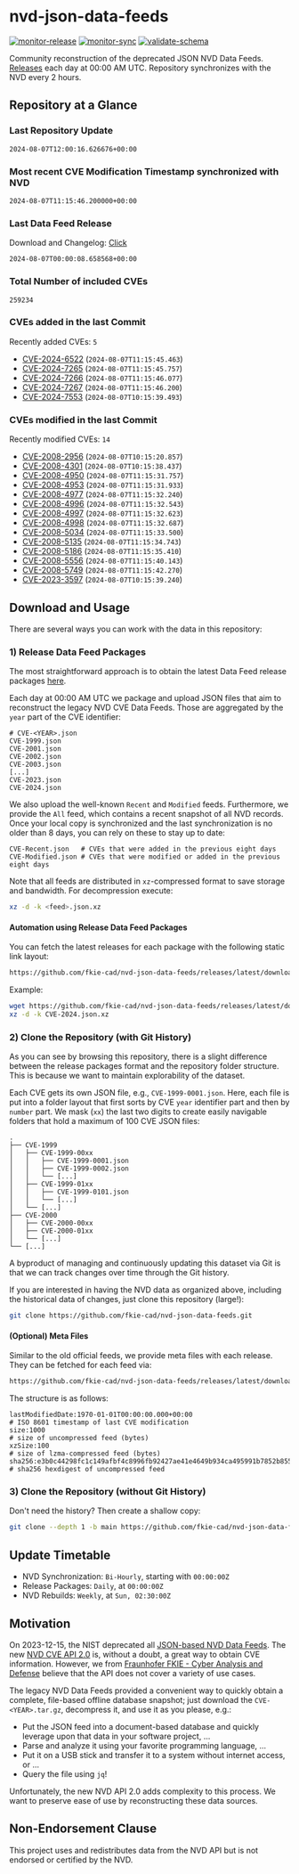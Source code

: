 # nvd-json-data-feeds

[![monitor-release](https://github.com/fkie-cad/nvd-json-data-feeds/actions/workflows/monitor_release.yml/badge.svg)](https://github.com/fkie-cad/nvd-json-data-feeds/actions/workflows/monitor_release.yml)
[![monitor-sync](https://github.com/fkie-cad/nvd-json-data-feeds/actions/workflows/monitor_sync.yml/badge.svg)](https://github.com/fkie-cad/nvd-json-data-feeds/actions/workflows/monitor_sync.yml)
[![validate-schema](https://github.com/fkie-cad/nvd-json-data-feeds/actions/workflows/validate_schema.yml/badge.svg)](https://github.com/fkie-cad/nvd-json-data-feeds/actions/workflows/validate_schema.yml)

Community reconstruction of the deprecated JSON NVD Data Feeds.
[Releases](https://github.com/fkie-cad/nvd-json-data-feeds/releases/latest) each day at 00:00 AM UTC.
Repository synchronizes with the NVD every 2 hours.

## Repository at a Glance

### Last Repository Update

```plain
2024-08-07T12:00:16.626676+00:00
```

### Most recent CVE Modification Timestamp synchronized with NVD

```plain
2024-08-07T11:15:46.200000+00:00
```

### Last Data Feed Release

Download and Changelog: [Click](https://github.com/fkie-cad/nvd-json-data-feeds/releases/latest)

```plain
2024-08-07T00:00:08.658568+00:00
```

### Total Number of included CVEs

```plain
259234
```

### CVEs added in the last Commit

Recently added CVEs: `5`

- [CVE-2024-6522](CVE-2024/CVE-2024-65xx/CVE-2024-6522.json) (`2024-08-07T11:15:45.463`)
- [CVE-2024-7265](CVE-2024/CVE-2024-72xx/CVE-2024-7265.json) (`2024-08-07T11:15:45.757`)
- [CVE-2024-7266](CVE-2024/CVE-2024-72xx/CVE-2024-7266.json) (`2024-08-07T11:15:46.077`)
- [CVE-2024-7267](CVE-2024/CVE-2024-72xx/CVE-2024-7267.json) (`2024-08-07T11:15:46.200`)
- [CVE-2024-7553](CVE-2024/CVE-2024-75xx/CVE-2024-7553.json) (`2024-08-07T10:15:39.493`)


### CVEs modified in the last Commit

Recently modified CVEs: `14`

- [CVE-2008-2956](CVE-2008/CVE-2008-29xx/CVE-2008-2956.json) (`2024-08-07T10:15:20.857`)
- [CVE-2008-4301](CVE-2008/CVE-2008-43xx/CVE-2008-4301.json) (`2024-08-07T10:15:38.437`)
- [CVE-2008-4950](CVE-2008/CVE-2008-49xx/CVE-2008-4950.json) (`2024-08-07T11:15:31.757`)
- [CVE-2008-4953](CVE-2008/CVE-2008-49xx/CVE-2008-4953.json) (`2024-08-07T11:15:31.933`)
- [CVE-2008-4977](CVE-2008/CVE-2008-49xx/CVE-2008-4977.json) (`2024-08-07T11:15:32.240`)
- [CVE-2008-4996](CVE-2008/CVE-2008-49xx/CVE-2008-4996.json) (`2024-08-07T11:15:32.543`)
- [CVE-2008-4997](CVE-2008/CVE-2008-49xx/CVE-2008-4997.json) (`2024-08-07T11:15:32.623`)
- [CVE-2008-4998](CVE-2008/CVE-2008-49xx/CVE-2008-4998.json) (`2024-08-07T11:15:32.687`)
- [CVE-2008-5034](CVE-2008/CVE-2008-50xx/CVE-2008-5034.json) (`2024-08-07T11:15:33.500`)
- [CVE-2008-5135](CVE-2008/CVE-2008-51xx/CVE-2008-5135.json) (`2024-08-07T11:15:34.743`)
- [CVE-2008-5186](CVE-2008/CVE-2008-51xx/CVE-2008-5186.json) (`2024-08-07T11:15:35.410`)
- [CVE-2008-5556](CVE-2008/CVE-2008-55xx/CVE-2008-5556.json) (`2024-08-07T11:15:40.143`)
- [CVE-2008-5749](CVE-2008/CVE-2008-57xx/CVE-2008-5749.json) (`2024-08-07T11:15:42.270`)
- [CVE-2023-3597](CVE-2023/CVE-2023-35xx/CVE-2023-3597.json) (`2024-08-07T10:15:39.240`)


## Download and Usage

There are several ways you can work with the data in this repository:

### 1) Release Data Feed Packages

The most straightforward approach is to obtain the latest Data Feed release packages [here](https://github.com/fkie-cad/nvd-json-data-feeds/releases/latest).

Each day at 00:00 AM UTC we package and upload JSON files that aim to reconstruct the legacy NVD CVE Data Feeds.
Those are aggregated by the `year` part of the CVE identifier:

```
# CVE-<YEAR>.json
CVE-1999.json
CVE-2001.json
CVE-2002.json
CVE-2003.json
[...]
CVE-2023.json
CVE-2024.json
```

We also upload the well-known `Recent` and `Modified` feeds.
Furthermore, we provide the `All` feed, which contains a recent snapshot of all NVD records.
Once your local copy is synchronized and the last synchronization is no older than 8 days, you can rely on these to stay up to date:

```plain
CVE-Recent.json   # CVEs that were added in the previous eight days
CVE-Modified.json # CVEs that were modified or added in the previous eight days
```

Note that all feeds are distributed in `xz`-compressed format to save storage and bandwidth.
For decompression execute:

```sh
xz -d -k <feed>.json.xz
```

#### Automation using Release Data Feed Packages

You can fetch the latest releases for each package with the following static link layout:

```sh
https://github.com/fkie-cad/nvd-json-data-feeds/releases/latest/download/CVE-<YEAR>.json.xz
```

Example:

```sh
wget https://github.com/fkie-cad/nvd-json-data-feeds/releases/latest/download/CVE-2024.json.xz
xz -d -k CVE-2024.json.xz
```

### 2) Clone the Repository (with Git History)

As you can see by browsing this repository, there is a slight difference between the release packages format and the repository folder structure.
This is because we want to maintain explorability of the dataset.

Each CVE gets its own JSON file, e.g., `CVE-1999-0001.json`.
Here, each file is put into a folder layout that first sorts by CVE `year` identifier part and then by `number` part.
We mask (`xx`) the last two digits to create easily navigable folders that hold a maximum of 100 CVE JSON files:

```plain
.
├── CVE-1999
│   ├── CVE-1999-00xx
│   │   ├── CVE-1999-0001.json
│   │   ├── CVE-1999-0002.json
│   │   └── [...]
│   ├── CVE-1999-01xx
│   │   ├── CVE-1999-0101.json
│   │   └── [...]
│   └── [...]
├── CVE-2000
│   ├── CVE-2000-00xx
│   ├── CVE-2000-01xx
│   └── [...]
└── [...]
```

A byproduct of managing and continuously updating this dataset via Git is that we can track changes over time through the Git history.

If you are interested in having the NVD data as organized above, including the historical data of changes, just clone this repository (large!):

```sh
git clone https://github.com/fkie-cad/nvd-json-data-feeds.git
```

#### (Optional) Meta Files

Similar to the old official feeds, we provide meta files with each release. They can be fetched for each feed via:

```sh
https://github.com/fkie-cad/nvd-json-data-feeds/releases/latest/download/CVE-<YEAR>.meta
```

The structure is as follows:

```plain
lastModifiedDate:1970-01-01T00:00:00.000+00:00                          # ISO 8601 timestamp of last CVE modification
size:1000                                                               # size of uncompressed feed (bytes)
xzSize:100                                                              # size of lzma-compressed feed (bytes)
sha256:e3b0c44298fc1c149afbf4c8996fb92427ae41e4649b934ca495991b7852b855 # sha256 hexdigest of uncompressed feed
```

### 3) Clone the Repository (without Git History)

Don't need the history? Then create a shallow copy:

```sh
git clone --depth 1 -b main https://github.com/fkie-cad/nvd-json-data-feeds.git
```


## Update Timetable

* NVD Synchronization: `Bi-Hourly`, starting with `00:00:00Z`
* Release Packages: `Daily`, at `00:00:00Z`
* NVD Rebuilds: `Weekly`, at `Sun, 02:30:00Z`


## Motivation

On 2023-12-15, the NIST deprecated all [JSON-based NVD Data Feeds](https://nvd.nist.gov/vuln/data-feeds#divRetirementBanner-1).
The new [NVD CVE API 2.0](https://nvd.nist.gov/developers/vulnerabilities) is, without a doubt, a great way to obtain CVE information.
However, we from [Fraunhofer FKIE - Cyber Analysis and Defense](https://www.fkie.fraunhofer.de/en/departments/cad.html) believe that the API does not cover a variety of use cases.

The legacy NVD Data Feeds provided a convenient way to quickly obtain a complete, file-based offline database snapshot; just download the `CVE-<YEAR>.tar.gz`, decompress it, and use it as you please, e.g.:

- Put the JSON feed into a document-based database and quickly leverage upon that data in your software project, ...
- Parse and analyze it using your favorite programming language, ...
- Put it on a USB stick and transfer it to a system without internet access, or ...
- Query the file using `jq`!

Unfortunately, the new NVD API 2.0 adds complexity to this process.
We want to preserve ease of use by reconstructing these data sources.

## Non-Endorsement Clause

This project uses and redistributes data from the NVD API but is not endorsed or certified by the NVD.